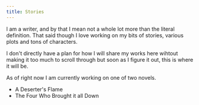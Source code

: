 ```yaml
---
title: Stories 
---
```


I am a writer, and by that I mean not a whole lot more than the literal definition. That said though I love working on my bits of stories, various plots and tons of characters.

I don't directly have a plan for how I will share my works here wihtout making it too much to scroll through but soon as I figure it out, this is where it will be.

As of right now I am currently working on one of two novels. 

- A Deserter's Flame 
- The Four Who Brought it all Down 
